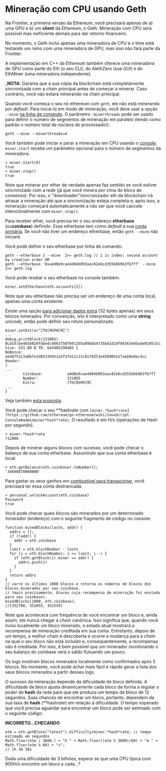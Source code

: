 # Mineração com CPU usando Geth

Na Frontier, a primeira versão da Ethereum, você precisará apenas de a) uma GPU e b) um **client** da Ethereum, o Geth. Mineração com CPU será possível mas ineficiente demais para dar retorno financeiro.

No momento, o Geth inclui apenas uma mineradora de CPU e o time está testando um ramo com uma mineradora de GPU, mas isso não fará parte da Frontier.

A implementação em C++ da Ethereum também oferece uma mineradora de GPU como parte do Eth (o seu CLI), do AlethZero (sua GUI) e do EthMiner (uma mineradora independente).


_**NOTA:** Garanta que a sua cópia da blockchain está completamente sincronizada com a chain principal antes de começar a minerar. Caso contrário, você não estará minerando na chain principal.

Quando você começa o seu nó ethereum com `geth`, ele não está minerando por *default*. Para iniciá-lo em modo de mineração, você deve usar a opção `--mine` [na linha de comando](https://github.com/ethereum/go-ethereum/wiki/Command-Line-Options). O parâmetro `-minerthreads` pode ser usado para definir o número de segmentos de mineração em paralelo (tendo como padrão o número total de núcleos do processador).

`geth --mine --minerthreads=4`

Você também pode iniciar e parar a mineração em CPU usando o [console](https://github.com/ethereum/go-ethereum/wiki/JavaScript-Console#adminminerstart). `miner.start` recebe um parâmetro opcional para o número de segmentos da mineradora.

```
> miner.start(8)
true
> miner.stop()
true
```

Note que minerar por ether de verdade apenas faz sentido se você estiver sincronizado com a rede (já que você minera por cima do bloco de consenso). Por isso, o "downloader"/sincronizador eth da blockchain irá atrasar a mineração até que a sincronização esteja completa e, após isso, a mineração começará automaticamente a não ser que você cancele intencionalmente com `miner.stop()`.

Para receber ether, você precisa ter o seu endereço **etherbase** (ou**coinbase**) definido.
Esse etherbase tem como *default* a sua [conta primária](https://github.com/ethereum/go-ethereum/wiki/Managing-your-accounts). Se você não tiver um endereço etherbase, então `geth --mine` não iniciará.

Você pode definir o seu etherbase por linha de comando:

```
geth --etherbase 1 --mine  2>> geth.log // 1 is index: second account by creation order OR
geth --etherbase '0xa4d8e9cae4d04b093aac82e6cd355b6b963fb7ff' --mine 2>> geth.log
```

Você pode resetar o seu etherbase no console também:
```
miner.setEtherbase(eth.accounts[2])
```

Note que seu etherbase não precisa ser um endereço de uma conta local, apenas uma conta existente.

Existe uma opção [para adicionar dados extra](https://github.com/ethereum/go-ethereum/wiki/JavaScript-Console#adminminersetextra) (32 bytes apenas) em seus blocos minerados. Por convenção, isto é interpretado como uma **string** *unicode*, então pode definir seu rótulo personalizado.
```
miner.setExtra("ΞTHΞЯSPHΞЯΞ")
...
debug.printBlock(131805)
BLOCK(be465b020fdbedc4063756f0912b5a89bbb4735bd1d1df84363e05ade0195cb1): Size: 531.00 B TD: 643485290485 {
NoNonce: ee48752c3a0bfe3d85339451a5f3f411c21c8170353e450985e1faab0a9ac4cc
Header:
[
...
        Coinbase:           a4d8e9cae4d04b093aac82e6cd355b6b963fb7ff
        Number:             131805
        Extra:              ΞTHΞЯSPHΞЯΞ
...
}
```

Veja também [esta proposta](https://github.com/ethereum/wiki/wiki/Extra-Data).

Você pode checar o seu **hash*rate* com `[miner.*hash*rate](https://github.com/ethereum/go-ethereum/wiki/JavaScript-Console#adminminer*hash*rate)`. O resultado é em H/s (operações de Hash por segundo). 

```
> miner.*hash*rate
712000
```

Depois de minerar alguns blocos com sucesso, você pode checar o balanço de sua conta etherbase. Assumindo que sua conta etherbase é local:

```
> eth.getBalance(eth.coinbase).toNumber();
'34698870000000' 
```

Para gastar os seus ganhos em [combustível para transacionar](https://github.com/ethereum/go-ethereum/wiki/Contracts-and-Transactions), você precisará ter essa conta destrancada.

```
> personal.unlockAccount(eth.coinbase)
Password
true
```

Você pode checar quais blocos são minerados por um determinado minerador (endereço) com o seguinte fragmento de código no console:

```
function minedBlocks(lastn, addr) {
  addrs = [];
  if (!addr) {
    addr = eth.coinbase
  }
  limit = eth.blockNumber - lastn
  for (i = eth.blockNumber; i >= limit; i--) {
    if (eth.getBlock(i).miner == addr) {
      addrs.push(i)
    }
  }
  return addrs
}
// varre os últimos 1000 blocos e retorna os números de blocos dos blocos minerados por seu coinbase.
// (mais precisamente, blocos cuja recompensa de mineração foi enviada para seu coinbase).   
minedBlocks(1000, eth.coinbase);
//[352708, 352655, 352559]
```

Note que acontecerá com frequência de você encontrar um bloco e, ainda assim, ele nunca chegar à *chain* canônica. Isso significa que, quando você inclui localmente um bloco minerado, o estado atual mostrará a recompensa de mineração creditada em sua conta. Entretanto, depois de um tempo, a melhor *chain* é descoberta e ocorre a mudança para a *chain* na qual o seu bloco não está incluído e, consequentemente, a recompensa não é creditada. Por isso, é bem possível que um minerador monitorando o seu balanço do coinbase verá o saldo flutuando um pouco. 
 
Os logs mostram blocos minerados localmente como confirmados após 5 blocos. No momento, você pode achar mais fácil e rápido gerar a lista dos seus blocos minerados a partir desses logs.

O sucesso da mineração depende da dificuldade de bloco definida. A dificuldade de bloco ajusta dinamicamente cada bloco de forma a regular o poder de **hash** da rede para que ele produza um tempo de bloco de 12 segundos. Suas chances de encontrar um bloco, portanto, dependem da sua taxa de **hash** (**hash*rate*) em relação à dificuldade. O tempo esperado que você precisa aguardar para encontrar um bloco pode ser estimado com o seguinte código:

**INCORRETO...CHECANDO**
```
etm = eth.getBlock("latest").difficulty/miner.*hash*rate; // tempo estimado em segundos
Math.floor(etm / 3600.) + "h " + Math.floor((etm % 3600)/60) + "m " +  Math.floor(etm % 60) + "s";
// 1h 3m 30s
```

Dada uma dificuldade de 3 bilhões, espera-se que uma CPU típica com 800H/s encontre um bloco a cada...?
